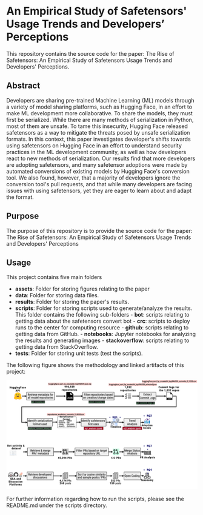 # An Empirical Study of Safetensors' Usage Trends and Developers’ Perceptions

This repository contains the source code for the paper: The Rise of Safetensors: An Empirical Study of Safetensors Usage Trends and Developers' Perceptions. 

## Abstract

Developers are sharing pre-trained Machine Learning (ML) models through a variety of model sharing platforms, such as Hugging Face, in an effort to make ML development more collaborative. To share the models, they must first be serialized. While there are many methods of serialization in Python, most of them are unsafe. To tame this insecurity,  Hugging Face released safetensors as a way to mitigate the threats posed by unsafe serialization formats.  In this context, this paper investigates developer's shifts towards using safetensors on Hugging Face in an effort to understand security practices in the ML development community, as well as how developers react to new methods of serialization. Our results find that more developers are adopting safetensors, and many safetensor adoptions were made by automated conversions of existing models by Hugging Face's conversion tool. We also found, however, that a majority of developers ignore the conversion tool's pull requests, and that while many developers are facing issues with using safetensors, yet they are eager to learn about and adapt the format.
## Purpose

The purpose of this repository is to provide the source code for the paper: The Rise of Safetensors: An Empirical Study of Safetensors Usage Trends and Developers' Perceptions

## Usage

This project contains five main folders

- **assets**: Folder for storing figures relating to the paper
- **data**: Folder for storing data files.
- **results**: Folder for storing the paper's results.
- **scripts**: Folder for storing scripts used to generate/analyze the results.
  This folder contains the following sub-folders
      - **bot**: scripts relating to getting data about the safetensors convert bot
      - **crc**: scripts to deploy runs to the center for computing resource
      - **github**: scripts relating to getting data from GitHub.
      - **notebooks**: Jupyter notebooks for analyzing the results and generating images
      - **stackoverflow**: scripts relating to getting data from StackOverflow.
- **tests**: Folder for storing unit tests (test the scripts).

The following figure shows the methodology and linked artifacts of this project:

![alt text](./assets/MethodArtifacts.png)

For further information regarding how to run the scripts, please see the README.md under the scripts directory.

